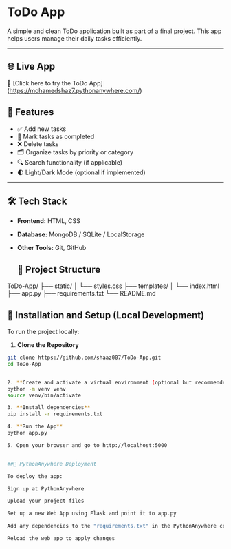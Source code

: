 #  ToDo App

A simple and clean ToDo application built as part of a final project. This app helps users manage their daily tasks efficiently.

---

## 🌐 Live App

🔗 [Click here to try the ToDo App] (https://mohamedshaz7.pythonanywhere.com/)
## 🚀 Features

- ✅ Add new tasks
- 📌 Mark tasks as completed
- ❌ Delete tasks
- 🗂️ Organize tasks by priority or category
- 🔍 Search functionality (if applicable)
- 🌓 Light/Dark Mode (optional if implemented)

---

## 🛠️ Tech Stack

- **Frontend:** HTML, CSS 
- **Database:** MongoDB / SQLite / LocalStorage  
- **Other Tools:** Git, GitHub

  ## 📂 Project Structure

ToDo-App/
├── static/
│ └── styles.css
├── templates/
│ └── index.html
├── app.py
├── requirements.txt
└── README.md


## 🚀 Installation and Setup (Local Development)

To run the project locally:

1. **Clone the Repository**
```bash
git clone https://github.com/shaaz007/ToDo-App.git
cd ToDo-App


2. **Create and activate a virtual environment (optional but recommended)** 
python -m venv venv
source venv/bin/activate

3. **Install dependencies**
pip install -r requirements.txt

4. **Run the App**
python app.py

5. Open your browser and go to http://localhost:5000


##🐍 PythonAnywhere Deployment

To deploy the app:

Sign up at PythonAnywhere

Upload your project files

Set up a new Web App using Flask and point it to app.py

Add any dependencies to the "requirements.txt" in the PythonAnywhere console

Reload the web app to apply changes









